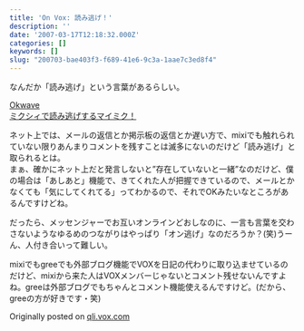 ```yaml
---
title: 'On Vox: 読み逃げ！'
description: ''
date: '2007-03-17T12:18:32.000Z'
categories: []
keywords: []
slug: "200703-bae403f3-f689-41e6-9c3a-1aae7c3ed8f4"
---
```

なんだか「読み逃げ」という言葉があるらしい。

[Okwave  
ミクシィで読み逃げするマイミク！](http://okwave.jp/qa2835346.html)

ネット上では、メールの返信とか掲示板の返信とか遅い方で、mixiでも触れられていない限りあんまりコメントを残すことは滅多にないのだけど「読み逃げ」と取られるとは。  
まぁ、確かにネット上だと発言しないと”存在していないと一緒”なのだけど、僕の場合は「あしあと」機能で、きてくれた人が把握できているので、メールとかなくても「気にしてくれてる」ってわかるので、それでOKみたいなところがあるんですけどね。

だったら、メッセンジャーでお互いオンラインどおしなのに、一言も言葉を交わさないようなゆるめのつながりはやっぱり「オン逃げ」なのだろうか？(笑)うーん、人付き合いって難しい。

mixiでもgreeでも外部ブログ機能でVOXを日記の代わりに取り込ませているのだけど、mixiから来た人はVOXメンバーじゃないとコメント残せないんですよね。greeは外部ブログでもちゃんとコメント機能使えるんですけど。(だから、greeの方が好きです・笑)

Originally posted on [qli.vox.com](http://qli.vox.com/library/post/%E8%AA%AD%E3%81%BF%E9%80%83%E3%81%92.html)